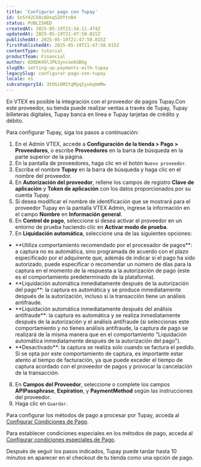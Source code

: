 ```yaml
---
title: 'Configurar pago con Tupay'
id: 5nSY42C60cADxq5ZOYtnB4
status: PUBLISHED
createdAt: 2025-05-19T21:34:11.474Z
updatedAt: 2025-05-19T21:47:50.015Z
publishedAt: 2025-05-19T21:47:50.015Z
firstPublishedAt: 2025-05-19T21:47:50.015Z
contentType: tutorial
productTeam: Financial
author: 6DODK49lJPk3yvcoe6GB6g
slugEN: setting-up-payments-with-tupay
legacySlug: configurar-pago-con-tupay
locale: es
subcategoryId: 3tDGibM2tqMyqIyukqmmMw
---
```


En VTEX es posible la integración con el proveedor de pagos Tupay.Con este proveedor, su tienda puede realizar ventas a través de Tupay, Tupay billeteras digitales, Tupay banca en línea e Tupay tarjetas de crédito y débito.

Para configurar Tupay, siga los pasos a continuación:

1. En el Admin VTEX, accede a **Configuración de la tienda > Pago > Proveedores**, o escribe **Proveedores** en la barra de búsqueda en la parte superior de la página.
2. En la pantalla de proveedores, haga clic en el botón `Nuevo proveedor`.
3. Escriba el nombre **Tupay** en la barra de búsqueda y haga clic en el nombre del proveedor.
4. En **Autorización del proveedor**, rellene los campos de registro **Clave de aplicación** y **Token de aplicación** con los datos proporcionados por su cuenta Tupay.
5. Si desea modificar el nombre de identificación que se mostrará para el proveedor Tupay en la pantalla VTEX Admin, ingrese la información en el campo **Nombre** en **Información general**.
6. En **Control de pago**, seleccione si desea activar el proveedor en un entorno de prueba haciendo clic en **Activar modo de prueba**.
7. En **Liquidación automática**, seleccione una de las siguientes opciones:
<ul>
    	<li>**Utiliza comportamiento recomendado por el procesador de pagos**: a captura no es automática, sino programada de acuerdo con el plazo especificado por el adquirente que, además de indicar si el pago ha sido autorizado, puede especificar o recomendar un número de días para la captura en el momento de la respuesta a la autorización de pago (este es el comportamiento predeterminado de la plataforma).</li>
    	<li>**Liquidación automática inmediatamente después de la autorización del pago**: la captura es automática y se produce inmediatamente después de la autorización, incluso si la transacción tiene un análisis antifraude.</li>
    	<li>**Liquidación automática inmediatamente después del análisis antifraude**: la captura es automática y se realiza inmediatamente después de la autorización y el análisis antifraude (si seleccionas este comportamiento y no tienes análisis antifraude, la captura de pago se realizará de la misma manera que en el comportamiento "Liquidación automática inmediatamente después de la autorización del pago").</li>
    	<li>**Desactivado**: la captura se realiza solo cuando se factura el pedido. Si se opta por este comportamiento de captura, es importante estar atento al tiempo de facturación, ya que puede exceder el tiempo de captura acordado con el proveedor de pagos y provocar la cancelación de la transacción.</li>
</ul>

8. En **Campos del Proveedor**, seleccione o complete los campos **APIPassphrase**, **Expiration**, y **PaymentMethod** según las instrucciones del proveedor.
9. Haga clic en `Guardar`.

Para configurar los métodos de pago a procesar por Tupay, acceda al [Configurar Condiciones de Pago](/es/tutorial/condiciones-de-pago--tutorials_455).

Para establecer condiciones especiales en los métodos de pago, acceda al [Configurar condiciones especiales de Pago](/es/tutorial/condiciones-especiales--tutorials_456).

Después de seguir los pasos indicados, Tupay puede tardar hasta 10 minutos en aparecer en el checkout de tu tienda como una opción de pago.

